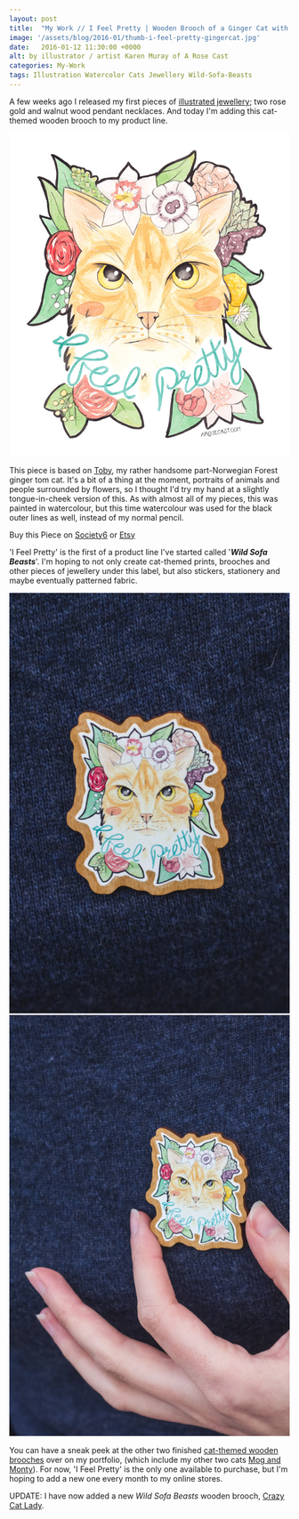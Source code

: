 ```yaml
---
layout: post
title:  "My Work // I Feel Pretty | Wooden Brooch of a Ginger Cat with Flowers"
image: '/assets/blog/2016-01/thumb-i-feel-pretty-gingercat.jpg'
date:   2016-01-12 11:30:00 +0000
alt: by illustrator / artist Karen Muray of A Rose Cast
categories: My-Work
tags: Illustration Watercolor Cats Jewellery Wild-Sofa-Beasts
---
```


<p class="intro">A few weeks ago I released my first pieces of <a href="https://www.etsy.com/shop/ARoseCast?section_id=18187909" title="Illustrated jewellery on A Rose Cast's Etsy store">illustrated jewellery</a>; two rose gold and walnut wood pendant necklaces. And today I'm adding this cat-themed wooden brooch to my product line.
</p>

![I Feel Pretty - Wooden Brooch of a Ginger Cat with Flowers and Calligraphy Quote by illustrator / artist Karen Muray of A Rose Cast](/assets/folio/wsb/illustration-i-feel-pretty-cat.jpg "I Feel Pretty - Wooden Brooch of a Ginger Cat with Flowers and Calligraphy Quote by illustrator / artist Karen Muray of A Rose Cast")

This piece is based on <a href="https://www.instagram.com/p/8nSfiJmFWm/" title="Toby on A Rose Cast's Instagram">Toby</a>, my rather handsome part-Norwegian Forest ginger tom cat. It's a bit of a thing at the moment, portraits of animals and people surrounded by flowers, so I thought I'd try my hand at a slightly tongue-in-cheek version of this. As with almost all of my pieces, this was painted in watercolour, but this time watercolour was used for the black outer lines as well, instead of my normal pencil.

<div class="highlight">
  <p>Buy <span class="the">this</span> Piece <span class="the">on</span>
    <a href="https://society6.com/product/i-feel-pretty--ginger-cat-surrounded-by-flowers_print#1=45" title="Buy the I Feel Pretty - Wooden Brooch on the A Rose Cast Society6 store">Society6</a>
    <span class="the">or</span>
    <a href="https://www.etsy.com/listing/257820045/walnut-wood-brooch-with-illustration-of" title="Buy the I Feel Pretty - Wooden Brooch on the A Rose Cast Etsy store">Etsy</a>
  </p>
</div>

'I Feel Pretty' is the first of a product line I've started called '<strong><em>Wild Sofa Beasts</em></strong>'. I'm hoping to not only create cat-themed prints, brooches and other pieces of jewellery under this label, but also stickers, stationery and maybe eventually patterned fabric.

<div class="row">
	<div class="col-md-6">
		<a href="https://www.etsy.com/listing/257820045/walnut-wood-brooch-with-illustration-of" title="Buy the I Feel Pretty - Wooden Brooch on the A Rose Cast on Etsy"><img src="/assets/blog/2016-01/wooden-brooch-i-feel-pretty-cat-02.jpg" alt="I Feel Pretty - Wooden Brooch"></a>
	</div>
	<div class="col-md-6">
		<a href="https://www.etsy.com/listing/257820045/walnut-wood-brooch-with-illustration-of" title="Buy the I Feel Pretty - Wooden Brooch on the A Rose Cast on Etsy"><img src="/assets/folio/wsb/wooden-brooch-i-feel-pretty-cat.jpg" alt="I Feel Pretty - Wooden Brooch"></a>
	</div>
</div>

You can have a sneak peek at the other two finished <a href="/project/illustration-wild-sofa-beasts.html" title="See the other cat-themed wooden brooches, due to be released over the next few months">cat-themed wooden brooches</a> over on my portfolio, (which include my other two cats <a href="https://www.instagram.com/p/5wHS6TGFTD/" title="Mog and Monty on A Rose Cast's Instagram">Mog and Monty</a>). For now, 'I Feel Pretty' is the only one available to purchase, but I'm hoping to add a new one every month to my online stores.

UPDATE: I have now added a new <em>Wild Sofa Beasts</em> wooden brooch, [Crazy Cat Lady](/my-work/2016/02/09/crazy-cat-lady.html).
